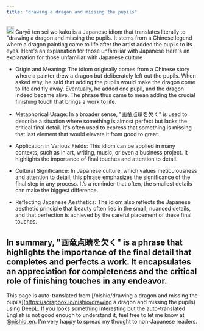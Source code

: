 ```yaml
---
title: "drawing a dragon and missing the pupils"
---
```


<img src='https://scrapbox.io/api/pages/nishio-en/gpt/icon' alt='gpt.icon' height="19.5"/> Garyō ten sei wo kaku is a Japanese idiom that translates literally to "drawing a dragon and missing the pupils. It stems from a Chinese legend where a dragon painting came to life after the artist added the pupils to its eyes. Here's an explanation for those unfamiliar with Japanese Here's an explanation for those unfamiliar with Japanese culture

- Origin and Meaning: The idiom originally comes from a Chinese story where a painter drew a dragon but deliberately left out the pupils. When asked why, he said that adding the pupils would make the dragon come to life and fly away. Eventually, he added one pupil, and the dragon indeed became alive. The phrase thus came to mean adding the crucial finishing touch that brings a work to life.

- Metaphorical Usage: In a broader sense, "画竜点睛を欠く" is used to describe a situation where something is almost perfect but lacks the critical final detail. It's often used to express that something is missing that last element that would elevate it from good to great.

- Application in Various Fields: This idiom can be applied in many contexts, such as in art, writing, music, or even a business project. It highlights the importance of final touches and attention to detail.

- Cultural Significance: In Japanese culture, which values meticulousness and attention to detail, this phrase emphasizes the significance of the final step in any process. It’s a reminder that often, the smallest details can make the biggest difference.

- Reflecting Japanese Aesthetics: The idiom also reflects the Japanese aesthetic principle that beauty often lies in the small, nuanced details, and that perfection is achieved by the careful placement of these final touches.

In summary, "画竜点睛を欠く" is a phrase that highlights the importance of the final detail that completes and perfects a work. It encapsulates an appreciation for completeness and the critical role of finishing touches in any endeavor.
---
This page is auto-translated from [/nishio/drawing a dragon and missing the pupils](https://scrapbox.io/nishio/drawing a dragon and missing the pupils) using DeepL. If you looks something interesting but the auto-translated English is not good enough to understand it, feel free to let me know at [@nishio_en](https://twitter.com/nishio_en). I'm very happy to spread my thought to non-Japanese readers.